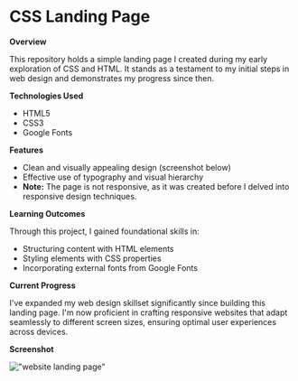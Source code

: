 # CSS Landing Page 

**Overview**

This repository holds a simple landing page I created during my early exploration of CSS and HTML. It stands as a testament to my initial steps in web design and demonstrates my progress since then.

**Technologies Used**

- HTML5
- CSS3
- Google Fonts

**Features**

- Clean and visually appealing design (screenshot below)
- Effective use of typography and visual hierarchy
- **Note:** The page is not responsive, as it was created before I delved into responsive design techniques.

**Learning Outcomes**

Through this project, I gained foundational skills in:

- Structuring content with HTML elements
- Styling elements with CSS properties
- Incorporating external fonts from Google Fonts

**Current Progress**

I've expanded my web design skillset significantly since building this landing page. I'm now proficient in crafting responsive websites that adapt seamlessly to different screen sizes, ensuring optimal user experiences across devices.

**Screenshot**

!["website landing page"](website.png)
